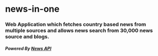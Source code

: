 # news-in-one
### Web Application which fetches country based news from multiple sources and allows news search from 30,000 news source and blogs.
##### Powered By [News API](https://newsapi.org/)
